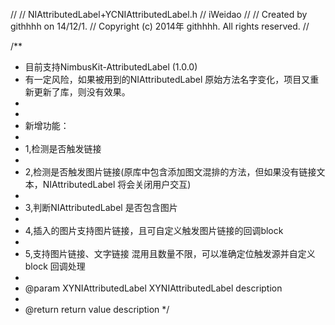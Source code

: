 //
//  NIAttributedLabel+YCNIAttributedLabel.h
//  iWeidao
//
//  Created by githhhh on 14/12/1.
//  Copyright (c) 2014年 githhhh. All rights reserved.
//

/**
 *  目前支持NimbusKit-AttributedLabel (1.0.0)
 *  有一定风险，如果被用到的NIAttributedLabel 原始方法名字变化，项目又重新更新了库，则没有效果。
 *
 *
 *  新增功能：
 *
 *  1,检测是否触发链接
 *
 *  2,检测是否触发图片链接(原库中包含添加图文混排的方法，但如果没有链接文本，NIAttributedLabel 将会关闭用户交互)
 *
 *  3,判断NIAttributedLabel  是否包含图片
 *
 *  4,插入的图片支持图片链接，且可自定义触发图片链接的回调block
 *
 *  5,支持图片链接、文字链接 混用且数量不限，可以准确定位触发源并自定义block 回调处理
 *
 *  @param XYNIAttributedLabel XYNIAttributedLabel description
 *
 *  @return return value description
 */
